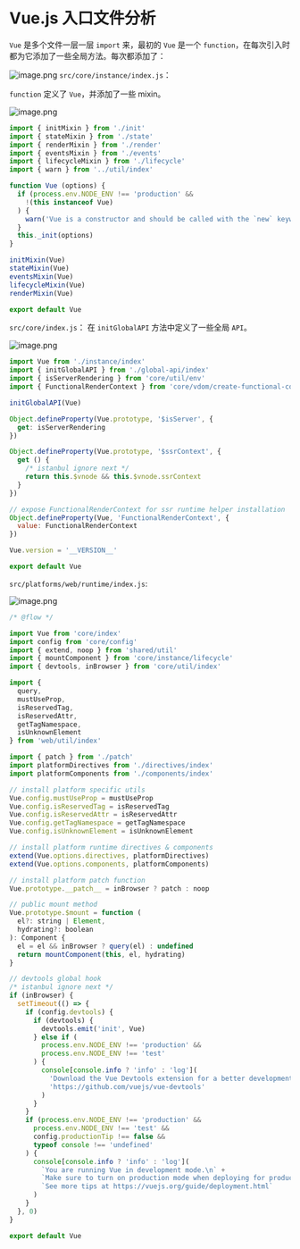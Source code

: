 # Vue.js 入口文件分析

`Vue` 是多个文件一层一层 `import` 来，最初的 `Vue` 是一个 `function`，在每次引入时都为它添加了一些全局方法。每次都添加了：

![image.png](https://p3-juejin.byteimg.com/tos-cn-i-k3u1fbpfcp/44c67b41d74a415a84e6a3200df1a6cc~tplv-k3u1fbpfcp-watermark.image?)
`src/core/instance/index.js`：

`function` 定义了 `Vue`，并添加了一些 mixin。

![image.png](https://p1-juejin.byteimg.com/tos-cn-i-k3u1fbpfcp/c4ea7c4d77444dcda3c2d1467916c4af~tplv-k3u1fbpfcp-watermark.image?)
```js
import { initMixin } from './init'
import { stateMixin } from './state'
import { renderMixin } from './render'
import { eventsMixin } from './events'
import { lifecycleMixin } from './lifecycle'
import { warn } from '../util/index'

function Vue (options) {
  if (process.env.NODE_ENV !== 'production' &&
    !(this instanceof Vue)
  ) {
    warn('Vue is a constructor and should be called with the `new` keyword')
  }
  this._init(options)
}

initMixin(Vue)
stateMixin(Vue)
eventsMixin(Vue)
lifecycleMixin(Vue)
renderMixin(Vue)

export default Vue
```
`src/core/index.js`：
在 `initGlobalAPI` 方法中定义了一些全局 `API`。

![image.png](https://p3-juejin.byteimg.com/tos-cn-i-k3u1fbpfcp/33c8976446d54d3a918b7c8d6bbd6fad~tplv-k3u1fbpfcp-watermark.image?)
```js
import Vue from './instance/index'
import { initGlobalAPI } from './global-api/index'
import { isServerRendering } from 'core/util/env'
import { FunctionalRenderContext } from 'core/vdom/create-functional-component'

initGlobalAPI(Vue)

Object.defineProperty(Vue.prototype, '$isServer', {
  get: isServerRendering
})

Object.defineProperty(Vue.prototype, '$ssrContext', {
  get () {
    /* istanbul ignore next */
    return this.$vnode && this.$vnode.ssrContext
  }
})

// expose FunctionalRenderContext for ssr runtime helper installation
Object.defineProperty(Vue, 'FunctionalRenderContext', {
  value: FunctionalRenderContext
})

Vue.version = '__VERSION__'

export default Vue
```
`src/platforms/web/runtime/index.js`:

![image.png](https://p3-juejin.byteimg.com/tos-cn-i-k3u1fbpfcp/c2a335463a53466db82e0d1d5d1b42bc~tplv-k3u1fbpfcp-watermark.image?)
```js
/* @flow */

import Vue from 'core/index'
import config from 'core/config'
import { extend, noop } from 'shared/util'
import { mountComponent } from 'core/instance/lifecycle'
import { devtools, inBrowser } from 'core/util/index'

import {
  query,
  mustUseProp,
  isReservedTag,
  isReservedAttr,
  getTagNamespace,
  isUnknownElement
} from 'web/util/index'

import { patch } from './patch'
import platformDirectives from './directives/index'
import platformComponents from './components/index'

// install platform specific utils
Vue.config.mustUseProp = mustUseProp
Vue.config.isReservedTag = isReservedTag
Vue.config.isReservedAttr = isReservedAttr
Vue.config.getTagNamespace = getTagNamespace
Vue.config.isUnknownElement = isUnknownElement

// install platform runtime directives & components
extend(Vue.options.directives, platformDirectives)
extend(Vue.options.components, platformComponents)

// install platform patch function
Vue.prototype.__patch__ = inBrowser ? patch : noop

// public mount method
Vue.prototype.$mount = function (
  el?: string | Element,
  hydrating?: boolean
): Component {
  el = el && inBrowser ? query(el) : undefined
  return mountComponent(this, el, hydrating)
}

// devtools global hook
/* istanbul ignore next */
if (inBrowser) {
  setTimeout(() => {
    if (config.devtools) {
      if (devtools) {
        devtools.emit('init', Vue)
      } else if (
        process.env.NODE_ENV !== 'production' &&
        process.env.NODE_ENV !== 'test'
      ) {
        console[console.info ? 'info' : 'log'](
          'Download the Vue Devtools extension for a better development experience:\n' +
          'https://github.com/vuejs/vue-devtools'
        )
      }
    }
    if (process.env.NODE_ENV !== 'production' &&
      process.env.NODE_ENV !== 'test' &&
      config.productionTip !== false &&
      typeof console !== 'undefined'
    ) {
      console[console.info ? 'info' : 'log'](
        `You are running Vue in development mode.\n` +
        `Make sure to turn on production mode when deploying for production.\n` +
        `See more tips at https://vuejs.org/guide/deployment.html`
      )
    }
  }, 0)
}

export default Vue
```